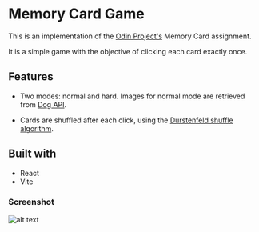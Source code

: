 # Memory Card Game

This is an implementation of the [Odin Project's](https://www.theodinproject.com/) Memory Card assignment. 

It is a simple game with the objective of clicking each card exactly once. 

## Features

- Two modes: normal and hard. Images for normal mode are retrieved from [Dog API](https://dog.ceo/dog-api/).

- Cards are shuffled after each click, using the [Durstenfeld shuffle algorithm](https://en.wikipedia.org/wiki/Fisher–Yates_shuffle#The_modern_algorithm). 

## Built with 

- React
- Vite

### Screenshot

![alt text](screenshots/memory_game.png "memory card game")